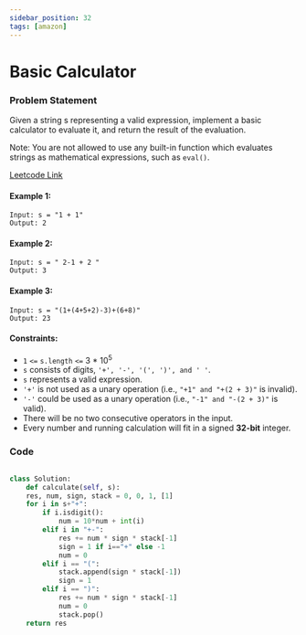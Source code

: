 ```yaml
---
sidebar_position: 32
tags: [amazon]
---
```


# Basic Calculator

### Problem Statement

Given a string s representing a valid expression, implement a basic calculator to evaluate it, and return the result of the evaluation.

Note: You are not allowed to use any built-in function which evaluates strings as mathematical expressions, such as `eval()`.

[Leetcode Link](https://leetcode.com/problems/basic-calculator/)

#### Example 1:

```
Input: s = "1 + 1"
Output: 2
```

#### Example 2:

```
Input: s = " 2-1 + 2 "
Output: 3
```

#### Example 3:

```
Input: s = "(1+(4+5+2)-3)+(6+8)"
Output: 23
```

#### Constraints:

- `1` `<=` `s.length` `<=` 3 \* 10<sup>5</sup>
- `s` consists of digits, `'+', '-', '(', ')', and ' '`.
- `s` represents a valid expression.
- `'+'` is not used as a unary operation (i.e., `"+1" and "+(2 + 3)"` is invalid).
- `'-'` could be used as a unary operation (i.e., `"-1" and "-(2 + 3)"` is valid).
- There will be no two consecutive operators in the input.
- Every number and running calculation will fit in a signed **32-bit** integer.

### Code

```python title="Python Code"

class Solution:
    def calculate(self, s):
    res, num, sign, stack = 0, 0, 1, [1]
    for i in s+"+":
        if i.isdigit():
            num = 10*num + int(i)
        elif i in "+-":
            res += num * sign * stack[-1]
            sign = 1 if i=="+" else -1
            num = 0
        elif i == "(":
            stack.append(sign * stack[-1])
            sign = 1
        elif i == ")":
            res += num * sign * stack[-1]
            num = 0
            stack.pop()
    return res

```
